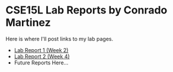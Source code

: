 # CSE15L Lab Reports by Conrado Martinez

Here is where I'll post links to my lab pages. 

- [Lab Report 1 (Week 2)](https://conrado-m-ucsd.github.io/CSE15L-Lab-Reports/lab-report-1-week-2.html)
- [Lab Report 2 (Week 4)](https://conrado-m-ucsd.github.io/CSE15L-Lab-Reports/lab-report-2-week-4.html)
- Future Reports Here...
